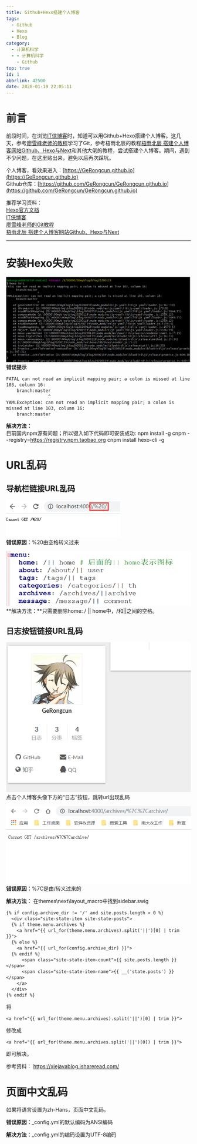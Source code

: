```yaml
---
title: Github+Hexo搭建个人博客
tags:
  - Github
  - Hexo
  - Blog
category:
  - 计算机科学
  - - 计算机科学
    - Github
top: true
id: 1
abbrlink: 42500
date: 2020-01-19 22:05:11
---
```


# 前言  
前段时间，在浏览[IT侠博客](https://itxia.github.io/2018/12/24/SetupBlogWithHexo/#more)时，知道可以用Github+Hexo搭建个人博客。这几天，参考[廖雪峰老师的教程](https://www.liaoxuefeng.com/wiki/896043488029600)学习了Git，参考梧雨北辰的教程[梧雨北辰 搭建个人博客网站Github、Hexo与Next](https://www.jianshu.com/p/72842e1c63e2)和其他大佬的教程，尝试搭建个人博客。期间，遇到不少问题，在这里贴出来，避免以后再次踩坑。

个人博客，看效果进入：[https://GeRongcun.github.io](https://GeRongcun.github.io)  
Github仓库：[https://github.com/GeRongcun/GeRongcun.github.io](https://github.com/GeRongcun/GeRongcun.github.io)

推荐学习资料：  
[Hexo官方文档](https://hexo.io/zh-cn/docs)  
[IT侠博客](https://itxia.github.io/2018/12/24/SetupBlogWithHexo/#more)  
[廖雪峰老师的Git教程](https://www.liaoxuefeng.com/wiki/896043488029600)  
[梧雨北辰 搭建个人博客网站Github、Hexo与Next](https://www.jianshu.com/p/72842e1c63e2)  

-----
# 安装Hexo失败
![安装hexo失败](Github-Hexo搭建个人博客/01错误.png)  
**错误提示**  
```
FATAL can not read an implicit mapping pair; a colon is missed at line 103, column 16:
    branch:master
                ^
YAMLException: can not read an implicit mapping pair; a colon is missed at line 103, column 16:
    branch:master
```

**解决方法：**  
目前国内npm源有问题；所以键入如下代码即可安装成功:
npm install -g cnpm --registry=https://registry.npm.taobao.org
cnpm install hexo-cli -g

# URL乱码
## 导航栏链接URL乱码  
![导航栏链接URL乱码](Github-Hexo搭建个人博客/02错误.png)  
**错误原因：**%20由空格转义过来  

![解决方法](Github-Hexo搭建个人博客/03.png)  
**解决方法：**只需要删除home: / || home中，/和||之间的空格。  

## 日志按钮链接URL乱码 
![点击个人博客头像下方的“日志”按钮](Github-Hexo搭建个人博客/031.png)  
点击个人博客头像下方的“日志”按钮，跳转url出现乱码  

![日志按钮链接URL乱码](Github-Hexo搭建个人博客/04.png)  
**错误原因：**%7C是由/转义过来的  

**解决方法：**
在themes\next\layout\_macro中找到sidebar.swig
```
{% if config.archive_dir != '/' and site.posts.length > 0 %}
  <div class="site-state-item site-state-posts">
  {% if theme.menu.archives %}
	<a href="{{ url_for(theme.menu.archives).split('||')[0] | trim }}">
  {% else %}
	<a href="{{ url_for(config.archive_dir) }}">
  {% endif %}
	  <span class="site-state-item-count">{{ site.posts.length }}</span>
	  <span class="site-state-item-name">{{ __('state.posts') }}</span>
	</a>
  </div>
{% endif %}
```
将
```
<a href="{{ url_for(theme.menu.archives).split('||')[0] | trim }}">
```

修改成
```
<a href="{{ url_for(theme.menu.archives.split('||')[0]) | trim }}">
```

即可解决。

参考资料：
https://xiejavablog.ishareread.com/

# 页面中文乱码  
如果将语言设置为zh-Hans，页面中文乱码。

**错误原因：**_config.yml的默认编码为ANSI编码

**解决方法：**_config.yml的编码设置为UTF-8编码
